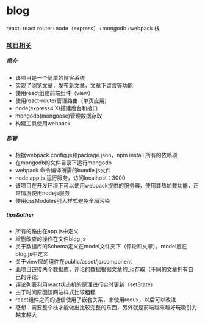 # blog
react+react router+node（express）+mongodb+webpack 栈

### [项目相关](https://github.com/cqupt-yifanwu/blog/blob/master/%E9%A1%B9%E7%9B%AE%E7%9B%B8%E5%85%B3.md)

##### 简介
* 该项目是一个简单的博客系统
* 实现了浏览文章，发布新文章，文章下留言等功能
* 使用react组建前端组件（view）
* 使用react-router管理路由（单页应用）
* node(express4.X)搭建后台和接口
* mongodb(mongoose)管理数据存取
* 构建工具使用webpack

##### 部署
* 根据webpack.config.js和package.json，npm install 所有的依赖项
* 在mongodb的文件目录下运行mongodb
* webpack 命令编译所需的bundle.js文件
* node app.js 运行服务，访问localhost：3000
* 该项目在开发环境下可以使用webpack提供的服务器，使用其热加载功能，正常情况使用nodejs服务
* 使用cssModules引入样式避免全局污染

##### tips&other
* 所有的路由在app.js中定义
* 增删改查的操作在文件blog.js
* 关于数据库的Schema定义在model文件夹下（评论和文章），model层在blog.js中定义
* 关于view层的组件在public/asset/js/component
* 此项目链接两个数据库，评论的数据根据文章的_id存取（不同的文章拥有自己的评论）
* 评论列表利用react状态机的原理进行实时更新（setState）
* 由于时间原因该网站样式比较粗糙
* react组件之间的通信使用了嵌套关系，未使用redux，以后可以改进
* 感想：需要整个栈才能做出比较完整的东西，另外就是前端越来越好玩吸引力越来越大
